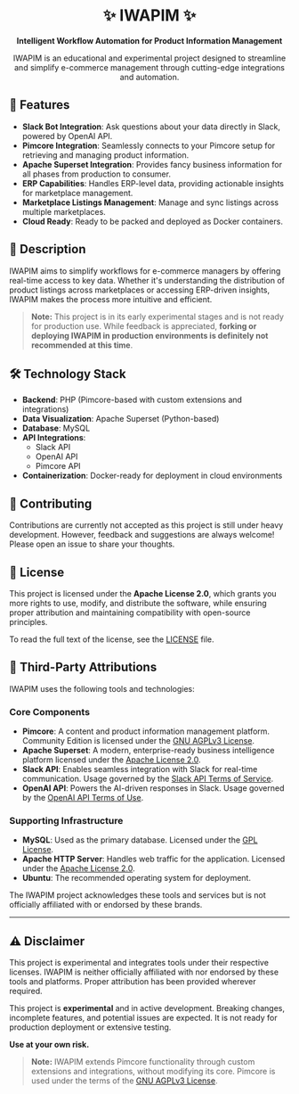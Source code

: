 <h1 align="center">✨ IWAPIM ✨</h1>
<p align="center"><b>Intelligent Workflow Automation for Product Information Management</b></p>
<p align="center">IWAPIM is an educational and experimental project designed to streamline and simplify e-commerce management through cutting-edge integrations and automation.</p>


## 🚀 Features
- **Slack Bot Integration**: Ask questions about your data directly in Slack, powered by OpenAI API.
- **Pimcore Integration**: Seamlessly connects to your Pimcore setup for retrieving and managing product information.
- **Apache Superset Integration**: Provides fancy business information for all phases from production to consumer.
- **ERP Capabilities**: Handles ERP-level data, providing actionable insights for marketplace management.
- **Marketplace Listings Management**: Manage and sync listings across multiple marketplaces.
- **Cloud Ready**: Ready to be packed and deployed as Docker containers.

## 📖 Description
IWAPIM aims to simplify workflows for e-commerce managers by offering real-time access to key data. Whether it's understanding the distribution of product listings across marketplaces or accessing ERP-driven insights, IWAPIM makes the process more intuitive and efficient.

> **Note:** This project is in its early experimental stages and is not ready for production use. While feedback is appreciated, **forking or deploying IWAPIM in production environments is definitely not recommended at this time**.

## 🛠️ Technology Stack
- **Backend**: PHP (Pimcore-based with custom extensions and integrations)
- **Data Visualization**: Apache Superset (Python-based)
- **Database**: MySQL
- **API Integrations**:
  - Slack API
  - OpenAI API
  - Pimcore API
- **Containerization**: Docker-ready for deployment in cloud environments

## 🤝 Contributing
Contributions are currently not accepted as this project is still under heavy development. However, feedback and suggestions are always welcome! Please open an issue to share your thoughts.

## 📄 License
This project is licensed under the **Apache License 2.0**, which grants you more rights to use, modify, and distribute the software, while ensuring proper attribution and maintaining compatibility with open-source principles.

To read the full text of the license, see the [LICENSE](LICENSE) file.

## 📜 Third-Party Attributions
IWAPIM uses the following tools and technologies:

### Core Components
- **Pimcore**: A content and product information management platform. Community Edition is licensed under the [GNU AGPLv3 License](https://pimcore.com/en/legal/licenses).
- **Apache Superset**: A modern, enterprise-ready business intelligence platform licensed under the [Apache License 2.0](https://www.apache.org/licenses/LICENSE-2.0).
- **Slack API**: Enables seamless integration with Slack for real-time communication. Usage governed by the [Slack API Terms of Service](https://api.slack.com/terms).
- **OpenAI API**: Powers the AI-driven responses in Slack. Usage governed by the [OpenAI API Terms of Use](https://openai.com/terms/).

### Supporting Infrastructure
- **MySQL**: Used as the primary database. Licensed under the [GPL License](https://www.gnu.org/licenses/gpl-3.0.html).
- **Apache HTTP Server**: Handles web traffic for the application. Licensed under the [Apache License 2.0](https://www.apache.org/licenses/LICENSE-2.0).
- **Ubuntu**: The recommended operating system for deployment.

The IWAPIM project acknowledges these tools and services but is not officially affiliated with or endorsed by these brands.

---

## ⚠️ Disclaimer
This project is experimental and integrates tools under their respective licenses. IWAPIM is neither officially affiliated with nor endorsed by these tools and platforms. Proper attribution has been provided wherever required.

This project is **experimental** and in active development. Breaking changes, incomplete features, and potential issues are expected. It is not ready for production deployment or extensive testing.

**Use at your own risk.**

> **Note:** IWAPIM extends Pimcore functionality through custom extensions and integrations, without modifying its core. Pimcore is used under the terms of the [GNU AGPLv3 License](https://pimcore.com/en/legal/licenses).
